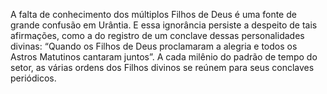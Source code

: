 ﻿A falta de conhecimento dos múltiplos Filhos de Deus é uma fonte de grande confusão em Urântia. E essa ignorância persiste a despeito de tais afirmações, como a do registro de um conclave dessas personalidades divinas: “Quando os Filhos de Deus proclamaram a alegria e todos os Astros Matutinos cantaram juntos”. A cada milênio do padrão de tempo do setor, as várias ordens dos Filhos divinos se reúnem para seus conclaves periódicos.